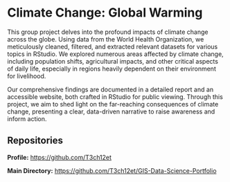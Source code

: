 # Climate Change: Global Warming
This group project delves into the profound impacts of climate change across the globe. Using data from the World Health Organization, we meticulously cleaned, filtered, and extracted relevant datasets for various topics in RStudio. We explored numerous areas affected by climate change, including population shifts, agricultural impacts, and other critical aspects of daily life, especially in regions heavily dependent on their environment for livelihood.

Our comprehensive findings are documented in a detailed report and an accessible website, both crafted in RStudio for public viewing. Through this project, we aim to shed light on the far-reaching consequences of climate change, presenting a clear, data-driven narrative to raise awareness and inform action.


## Repositories
**Profile:** https://github.com/T3ch12et

**Main Directory:** https://github.com/T3ch12et/GIS-Data-Science-Portfolio
